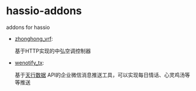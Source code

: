 # hassio-addons
 
addons for hassio

- [zhonghong_vrf](https://github.com/xswxm/hassio-addons/tree/master/zhonghong_vrf):

  基于HTTP实现的中弘空调控制器


- [wenotify_tx](https://github.com/xswxm/hassio-addons/tree/master/wenotify_tx):

  基于[天行数据](https://www.tianapi.com/) API的企业微信消息推送工具，可以实现每日情话、心灵鸡汤等等推送
